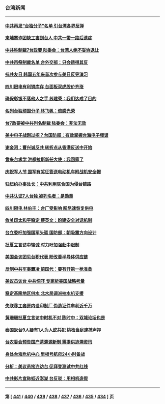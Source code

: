 ### 台湾新闻
---
#### [中共再发“台独分子”名单 引台湾各界反弹](../../pages/ncid1349361/n13803594.md) 
#### [柬埔寨诈团缺工害到台人 中共一带一路后遗症](../../pages/ncid1349361/n13803767.md) 
#### [中共称制裁7台政要 陆委会：台湾人绝不妥协退让](../../pages/ncid1349361/n13803764.md) 
#### [中共再祭制裁名单 台外交部：只会适得其反](../../pages/ncid1349361/n13803760.md) 
#### [抗共友日 韩国五年来首次参与美日反导演习](../../pages/ncid1349361/n13803746.md) 
#### [四川限电有利销库存 台面板双虎股价齐涨](../../pages/ncid1349361/n13803759.md) 
#### [确保彰银不落他人之手 苏建荣：我们达成了目的](../../pages/ncid1349361/n13803757.md) 
#### [名列台独顽固分子 林飞帆：倍感光荣](../../pages/ncid1349361/n13803737.md) 
#### [台7政要被中共列名制裁 陆委会：非法无效](../../pages/ncid1349361/n13803564.md) 
#### [美中电子战刚过招？台国防部：有效掌握台海电子频谱](../../pages/ncid1349361/n13803738.md) 
#### [谢金河：曹兴诚反共 转折点从香港反送中开始](../../pages/ncid1349361/n13803521.md) 
#### [曾来台求学 洪都拉斯新任大使：我回家了](../../pages/ncid1349361/n13803518.md) 
#### [庆祝军人节 国军有奖征答送电动机车附战机安全帽](../../pages/ncid1349361/n13803739.md) 
#### [驻纽约办事处长：中共利用联合国为侵台铺路](../../pages/ncid1349361/n13803743.md) 
#### [中共认证7人台独 被列名者：是勋章](../../pages/ncid1349361/n13803698.md) 
#### [四川限电 林伯丰：台厂受影响 盼尽速恢复供电](../../pages/ncid1349361/n13803721.md) 
#### [攸关印太和平稳定 蔡英文：盼建安全对话机制](../../pages/ncid1349361/n13803723.md) 
#### [台立委吁加强国军头盔 国防部：朝吸震方向设计](../../pages/ncid1349361/n13803725.md) 
#### [批夏立言访中输诚 时力吁加强赴中限制](../../pages/ncid1349361/n13803716.md) 
#### [美国会访团见台积代表 盼改善半导体供应链](../../pages/ncid1349361/n13803714.md) 
#### [反制中共军事霸凌 前国代：要有开第一枪准备](../../pages/ncid1349361/n13803706.md) 
#### [美议员访台 中共恫吓 专家析美国战略考量](../../pages/ncid1349361/n13803624.md) 
#### [稳定基隆地区供水 北水局调派抽水机支援](../../pages/ncid1349361/n13803605.md) 
#### [失联移工套房内设印制厂 伪造证件牟利近千万](../../pages/ncid1349361/n13803361.md) 
#### [黄珊珊批夏立言访中时机不对 陈时中：双城论坛也是](../../pages/ncid1349361/n13803356.md) 
#### [泰国返台9人疑有1人为人蛇共犯 桃检当庭逮捕声押](../../pages/ncid1349361/n13803354.md) 
#### [台农委会预告国产茶溯源新制 需提供追溯资讯](../../pages/ncid1349361/n13803358.md) 
#### [身处台海危机中心 里根号航母24小时备战](../../pages/ncid1349361/n13803248.md) 
#### [分析：美议员接连访台 促拜登测试中共红线](../../pages/ncid1349361/n13803156.md) 
#### [中共影片宣称抵近澎湖 台反驳：用相机造假](../../pages/ncid1349361/n13803230.md) 

---
#### 第 [ [441](./441.md) / [440](./440.md) / [439](./439.md) / [438](./438.md) / [437](./437.md) / [436](./436.md) / [435](./435.md) / [434](./434.md) ] 页
